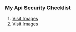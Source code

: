 ### My Api Security Checklist

1. <a href='https://pbs.twimg.com/media/E2JHSHUWUAE-0c-?format=png&name=large'>Visit Images</a>
2. <a href='https://pbs.twimg.com/media/E2JIkdvWEAIu6gy?format=png&name=large'>Visit Images</a>
